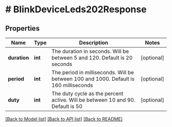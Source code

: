 # # BlinkDeviceLeds202Response

## Properties

Name | Type | Description | Notes
------------ | ------------- | ------------- | -------------
**duration** | **int** | The duration in seconds. Will be between 5 and 120. Default is 20 seconds | [optional]
**period** | **int** | The period in milliseconds. Will be between 100 and 1000. Default is 160 milliseconds | [optional]
**duty** | **int** | The duty cycle as the percent active. Will be between 10 and 90. Default is 50 | [optional]

[[Back to Model list]](../../README.md#models) [[Back to API list]](../../README.md#endpoints) [[Back to README]](../../README.md)
